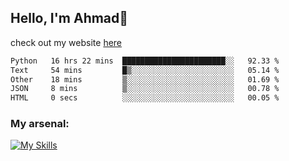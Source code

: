 
## Hello, I'm Ahmad👋

check out my website [here](https://ahmadalwi.com/)

<!--START_SECTION:waka-->

```txt
Python   16 hrs 22 mins  ███████████████████████░░   92.33 %
Text     54 mins         █▒░░░░░░░░░░░░░░░░░░░░░░░   05.14 %
Other    18 mins         ▒░░░░░░░░░░░░░░░░░░░░░░░░   01.69 %
JSON     8 mins          ▒░░░░░░░░░░░░░░░░░░░░░░░░   00.78 %
HTML     0 secs          ░░░░░░░░░░░░░░░░░░░░░░░░░   00.05 %
```

<!--END_SECTION:waka-->

### My arsenal:

[![My Skills](https://skillicons.dev/icons?i=js,ts,py,go,react,nextjs,svelte,nodejs,django,tailwind,html,css,sass,firebase,mongodb,postgres,mysql,redis,git,github,docker,vscode,figma,godot)](https://skillicons.dev)

